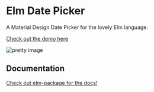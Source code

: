 # Elm Date Picker

A Material Design Date Picker for the lovely Elm language.

[Check out the demo here](http://abradley2.github.io/elm-datepicker/)

![pretty image](https://i.imgur.com/3o2WoMc.png)

## Documentation

[Check out elm-package for the docs!](http://package.elm-lang.org/packages/abradley2/elm-datepicker/latest/DatePicker)
